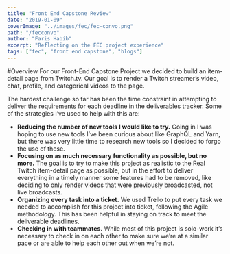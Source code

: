 ```yaml
---
title: "Front End Capstone Review"
date: "2019-01-09"
coverImage: "../images/fec/fec-convo.png"
path: "/fecconvo"
author: "Faris Habib"
excerpt: "Reflecting on the FEC project experience"
tags: ["fec", "front end capstone", "blogs"]
---
```


#Overview
For our Front-End Capstone Project we decided to build an item-detail page from Twitch.tv. Our goal is to render a Twitch streamer’s video, chat, profile, and categorical videos to the page.

The hardest challenge so far has been the time constraint in attempting to deliver the requirements for each deadline in the deliverables tracker. Some of the strategies I’ve used to help with this are:

  - **Reducing the number of new tools I would like to try.** Going in I was hoping to use new tools I’ve been curious about like GraphQL and Yarn, but there was very little time to research new tools so I decided to forgo the use of these.
  - **Focusing on as much necessary functionality as possible, but no more.** The goal is to try to make this project as realistic to the Real Twitch item-detail page as possible, but in the effort to deliver everything in a timely manner some features had to be removed, like deciding to only render videos that were previously broadcasted, not live broadcasts.
  - **Organizing every task into a ticket.** We used Trello to put every task we needed to accomplish for this project into ticket, following the Agile methodology. This has been helpful in staying on track to meet the deliverable deadlines.
  - **Checking in with teammates.** While most of this project is solo-work it’s necessary to check in on each other to make sure we’re at a similar pace or are able to help each other out when we’re not.
